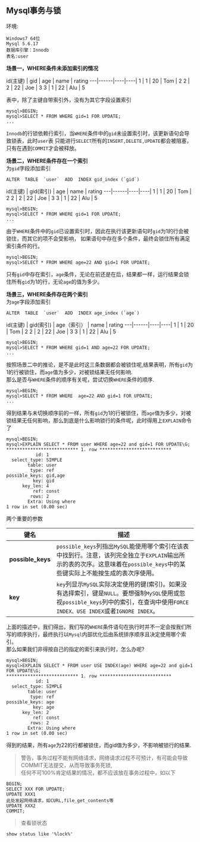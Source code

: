 ## Mysql事务与锁
环境:
```
Windows7 64位
Mysql 5.6.17
数据库引擎：Innodb
表名:user
```
**场景一，WHERE条件未添加索引的情况**  

id(主键) | gid | age | name | rating
---|------|----|----|
1 | 1  | 20 | Tom | 2
2 | 2  | 22 | Joe | 3
3 | 1  | 22 | Alu | 5

表中，除了主键自带索引外，没有为其它字段设置索引  

```
mysql>BEGIN;
mysql>SELECT * FROM WHERE gid=1 FOR UPDATE;
...
```
`Innodb`的行锁依赖行索引，当`WHERE`条件中的`gid`未设置索引时，该更新语句会导致锁表，此时`user`表
只能进行`SELECT`所有的`INSERT,DELETE,UPDATE`都会被阻塞，只有在遇到`COMMIT`才会被释放。  

**场景二，WHERE条件存在一个索引**  
为`gid`字段添加索引  
```
ALTER  TABLE  `user`  ADD  INDEX gid_index (`gid`)
```
id(主键) | gid(索引) | age | name | rating
---|------|----|----|
1 | 1  | 20 | Tom | 2
2 | 2  | 22 | Joe | 3
3 | 1  | 22 | Alu | 5

```
mysql>BEGIN;
mysql>SELECT * FROM WHERE gid=1 FOR UPDATE;
...
```
由于`WHERE`条件中的`gid`已设置索引时，因此在执行该更新语句时`gid`为1的行会被锁住，而其它的项不会受影响，
如果语句中存在多个条件，最终会锁住所有满足索引条件的行。  
```
mysql>BEGIN;
mysql>SELECT * FROM WHERE age=22 AND gid=1 FOR UPDATE;
```
只有`gid`中存在索引，`age`条件，无论在前还是在后，结果都一样，运行结果会锁住所有`gid`为1的行，无论`age`的值为多少。  

**场景三，WHERE条件存在两个索引**  
为`age`字段添加索引  
```
ALTER  TABLE  `user`  ADD  INDEX age_index (`age`)
```
id(主键) | gid(索引) | age（索引） | name | rating
---|------|----|----|
1 | 1  | 20 | Tom | 2
2 | 2  | 22 | Joe | 3
3 | 1  | 22 | Alu | 5

```
mysql>BEGIN;
mysql>SELECT * FROM WHERE gid=1 AND age=22 FOR UPDATE;
...
```
按照场景二中的推论，是不是此时这三条数据都会被锁住呢,结果表明，所有`gid`为1的行被锁住，而`age`值为多少，对被锁结果无任何影响.  
那么是否与`WHERE`条件的顺序有关呢，尝试切换`WHERE`条件的顺序.  
```
mysql>BEGIN;
mysql>SELECT * FROM WHERE  age=22 AND gid=1 FOR UPDATE;
...
```
得到结果与未切换顺序前的一样，所有`gid`为1的行被锁住，而`age`值为多少，对被锁结果无任何影响，那么到底是什么影响锁行的条件呢，此时得用上`EXPLAIN`命令了  

```
mysql>BEGIN;
mysql>EXPLAIN SELECT * FROM user WHERE age=22 and gid=1 FOR UPDATE\G;
*************************** 1. row ***************************
           id: 1
  select_type: SIMPLE
        table: user
         type: ref
possible_keys: gid,age
          key: gid
      key_len: 4
          ref: const
         rows: 2
        Extra: Using where
1 row in set (0.00 sec)
```
两个重要的参数   

键名 | 描述
-- | --
**possible_keys** | `possible_keys`列指出`MySQL`能使用哪个索引在该表中找到行。注意，该列完全独立于`EXPLAIN`输出所示的表的次序。这意味着在`possible_keys`中的某些键实际上不能按生成的表次序使用。   
**key** | `key`列显示`MySQL`实际决定使用的键(索引)。如果没有选择索引，键是`NULL`。要想强制`MySQL`使用或忽视`possible_keys`列中的索引，在查询中使用`FORCE INDEX、USE INDEX`或者`IGNORE INDEX`。  
上面的描述中，我们得出，我们写的`WHERE`条件语句在执行时并不一定会按我们所写的顺序执行，最终执行以`Mysql`内部优化后由系统排序顺序且决定使用哪个索引。  
那么如果我们非得按自己的指定的索引来执行时，怎么办呢?
```
mysql>BEGIN;
mysql>EXPLAIN SELECT * FROM user USE INDEX(age) WHERE age=22 and gid=1 FOR UPDATE\G;
*************************** 1. row ***************************
           id: 1
  select_type: SIMPLE
        table: user
         type: ref
possible_keys: age
          key: age
      key_len: 2
          ref: const
         rows: 2
        Extra: Using where
1 row in set (0.00 sec)
```
得到的结果，所有`age`为22的行都被锁住，而gid值为多少，不影响被锁行的结果.  

>警告，事务过程不能有网络请求，网络请求过程不可预计，有可能会导致COMMIT无法提交，从而导致事务死锁,  
>任何不可100%肯定结果的情况，都不应该放在事务过程中，如以下
```
BEGIN;
SELECT XXX FOR UPDATE;
UPDATE XXX1
此处发起网络请求，如CURL,file_get_contents等
UPDATE XXX2
COMMIT;
```

>查看锁状态
```
show status like '%lock%'
```
